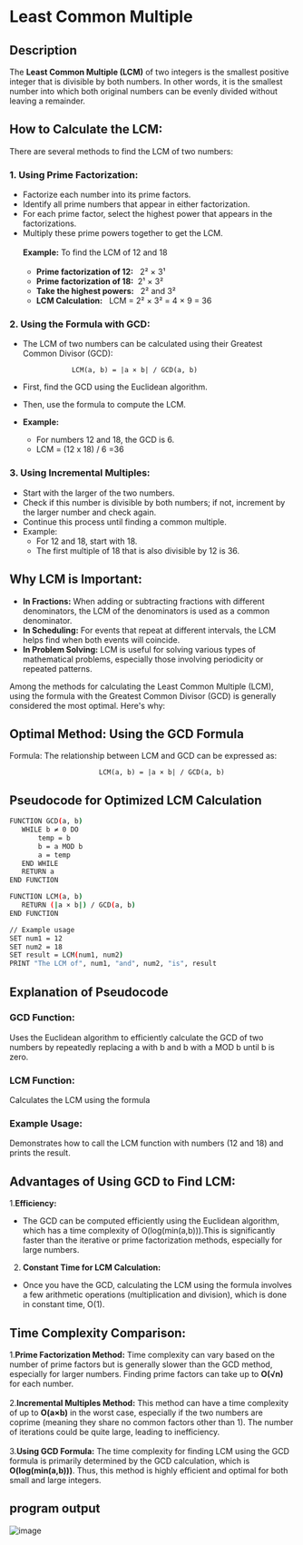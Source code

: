 # Least Common Multiple
## Description
The **Least Common Multiple (LCM)** of two integers is the smallest positive integer that is divisible by both numbers. In other words, it is the smallest number into which both original numbers can be evenly divided without leaving a remainder.

## How to Calculate the LCM:
There are several methods to find the LCM of two numbers:
### 1. Using Prime Factorization:
- Factorize each number into its prime factors.
- Identify all prime numbers that appear in either factorization.
- For each prime factor, select the highest power that appears in the factorizations.
- Multiply these prime powers together to get the LCM.<br><br>
  **Example:** To find the LCM of 12 and 18<br><br>
   - **Prime factorization of 12:** &nbsp; 2² × 3¹<br>
   - **Prime factorization of 18:** &nbsp;2¹ × 3²<br>
   - **Take the highest powers:** &nbsp; 2² and 3² <br>
   - **LCM Calculation:** &nbsp; LCM = 2² × 3² = 4 × 9 = 36<br>

### 2. Using the Formula with GCD:
- The LCM of two numbers can be calculated using their Greatest Common Divisor (GCD):
                          
                  LCM(a, b) = |a × b| / GCD(a, b)

- First, find the GCD using the Euclidean algorithm.
- Then, use the formula to compute the LCM.
-  **Example:**
    - For numbers 12 and 18, the GCD is 6.
    - LCM = (12 x 18) / 6 =36

### 3. Using Incremental Multiples:
- Start with the larger of the two numbers.
- Check if this number is divisible by both numbers; if not, increment by the larger number and check again.
- Continue this process until finding a common multiple.
- Example:
   - For 12 and 18, start with 18.
   - The first multiple of 18 that is also divisible by 12 is 36.
## Why LCM is Important:
- **In Fractions:** When adding or subtracting fractions with different denominators, the LCM of the denominators is used as a common denominator.
- **In Scheduling:** For events that repeat at different intervals, the LCM helps find when both events will coincide.
- **In Problem Solving:** LCM is useful for solving various types of mathematical problems, especially those involving periodicity or repeated patterns.
 
Among the methods for calculating the Least Common Multiple (LCM), using the formula with the Greatest Common Divisor (GCD) is generally considered the most optimal. Here's why:
## Optimal Method: Using the GCD Formula
Formula:
The relationship between LCM and GCD can be expressed as:<br>

                          LCM(a, b) = |a × b| / GCD(a, b)

 ## Pseudocode for Optimized LCM Calculation
 ```bash
FUNCTION GCD(a, b)
    WHILE b ≠ 0 DO
        temp = b
        b = a MOD b
        a = temp
    END WHILE
    RETURN a
END FUNCTION

FUNCTION LCM(a, b)
    RETURN (|a × b|) / GCD(a, b)
END FUNCTION

// Example usage
SET num1 = 12
SET num2 = 18
SET result = LCM(num1, num2)
PRINT "The LCM of", num1, "and", num2, "is", result
```
## Explanation of Pseudocode

### GCD Function:
Uses the Euclidean algorithm to efficiently calculate the GCD of two numbers by repeatedly replacing a with b and b with a MOD b until b is zero.
### LCM Function:
Calculates the LCM using the formula 
### Example Usage:
Demonstrates how to call the LCM function with numbers (12 and 18) and prints the result. 

## ​Advantages of Using GCD to Find LCM:
1.**Efficiency:**
- The GCD can be computed efficiently using the Euclidean algorithm, which has a time
  complexity of O(log(min(a,b))).This is significantly faster than the iterative or prime factorization methods, especially for large numbers.<br>
2. **Constant Time for LCM Calculation:**
  - Once you have the GCD, calculating the LCM using the formula involves a few arithmetic operations (multiplication and division), which is done in constant time, 
O(1).<br>

## Time Complexity Comparison:
1.**Prime Factorization Method:**
Time complexity can vary based on the number of prime factors but is generally slower than the GCD method, especially for larger numbers. Finding prime factors can take up to **O(√n)** for each number.<br><br>
2.**Incremental Multiples Method:**
This method can have a time complexity of up to **O(a×b)** in the worst case, especially if the two numbers are coprime (meaning they share no common factors other than 1). The number of iterations could be quite large, leading to inefficiency.<br><br>
3.**Using GCD Formula:**
The time complexity for finding LCM using the GCD formula is primarily determined by the GCD calculation, which is **O(log(min(a,b)))**. Thus, this method is highly efficient and optimal for both small and large integers.

## program output
![image](https://github.com/user-attachments/assets/f249526a-cf0f-4926-816c-c36525d81617)



​

​



